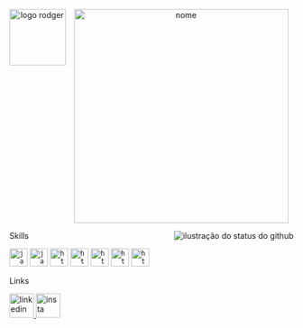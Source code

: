 <p align="center">
  <img width="100px" src="https://i.imgur.com/i9ySU5k.png" alt="logo rodger" align="left"><img/>
  <img width="380px" src="https://i.imgur.com/uIE5I2V.png" alt="nome" align="center"><img/>
</p>
<img align='right' src="https://github-readme-stats.vercel.app/api?username=rdgr1&show_icons=true&title_color=65656a&text_color=65656a&icon_color=65656a&bg_color=tranparent&cache_seconds=2300" alt="ilustração do status do github"> <p>Skills</p> 
<code><img height="32" src="https://img.icons8.com/?size=100&id=13679&format=png&color=000000" alt="java"/></code>
<code><img height="32" src="https://img.icons8.com/?size=100&id=108784&format=png&color=000000"alt="javascript"/></code>
<code><img height="32" src="https://img.icons8.com/?size=100&id=20909&format=png&color=000000" alt="html5"/></code>
<code><img height="32" src="https://img.icons8.com/?size=100&id=21278&format=png&color=000000" alt="html5"/></code>
<code><img height="32" src="https://img.icons8.com/?size=100&id=l75OEUJkPAk4&format=png&color=000000" alt="html5"/></code>
<code><img height="32" src="https://img.icons8.com/?size=100&id=zfHRZ6i1Wg0U&format=png&color=000000" alt="html5"/></code>
<code><img height="32" src="https://img.icons8.com/?size=100&id=13677&format=png&color=000000" alt="html5"/></code>
<br>
<p>Links</p>
<a text-decoration=none href="https://www.linkedin.com/in/rodger-vidal-dias-92082a270" >
<img height="43" src="https://img.icons8.com/?size=100&id=xuvGCOXi8Wyg&format=png&color=000000" alt="linkedin"/>
</a>
<a text-decoration=none href="https://www.instagram.com/_.vidallx" >
<img height="43" src="https://img.icons8.com/?size=100&id=Xy10Jcu1L2Su&format=png&color=000000" alt="insta"/>
</a>
